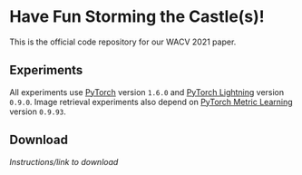 # Have Fun Storming the Castle(s)!

This is the official code repository for our WACV 2021 paper.

## Experiments

All experiments use [PyTorch](https://pytorch.org/) version `1.6.0` and [PyTorch Lightning](https://www.pytorchlightning.ai/) version `0.9.0`. Image retrieval experiments also depend on [PyTorch Metric Learning](https://kevinmusgrave.github.io/pytorch-metric-learning/) version `0.9.93`.

## Download

_Instructions/link to download_
